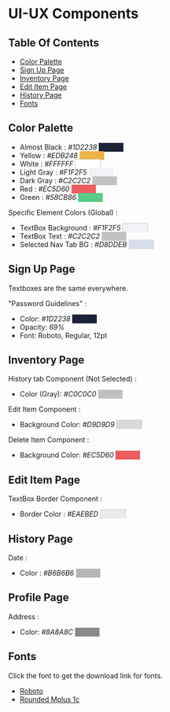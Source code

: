 # UI-UX Components

## Table Of Contents

+ [Color Palette](#color-palette)
+ [Sign Up Page](#sign-up-page)
+ [Inventory Page](#inventory-page)
+ [Edit Item Page](#edit-item-page)
+ [History Page](#history-page)
+ [Fonts](#fonts)

## Color Palette

+ Almost Black : *#1D2238* <span style="background-color:#1D2238; color:#1D2238;">█████</span>
+ Yellow : *#EDB248* <span style="background-color:#EDB248; color:#EDB248;">█████</span>
+ White : *#FFFFFF* <span style="background-color:#FFFFFF; border: 1px solid #ccc; color:#FFFFFF;">█████</span>
+ Light Gray : *#F1F2F5* <span style="background-color:#F1F2F5; color:#F1F2F5;">█████</span>
+ Dark Gray : *#C2C2C2* <span style="background-color:#C2C2C2; color:#C2C2C2;">█████</span>
+ Red : *#EC5D60* <span style="background-color:#EC5D60; color:#EC5D60;">█████</span>
+ Green : *#58CB86* <span style="background-color:#58CB86; color:#58CB86;">█████</span>

Specific Element Colors (Global) :

+ TextBox Background : *#F1F2F5* <span style="background-color:#F1F2F5; color:#F1F2F5; border: 1px solid #ccc;">█████</span>
+ TextBox Text : *#C2C2C2* <span style="background-color:#C2C2C2; color:#C2C2C2;">█████</span>
+ Selected Nav Tab BG : *#D8DDEB* <span style="background-color:#D8DDEB; color:#D8DDEB; border: 1px solid #ccc;">█████</span>

## Sign Up Page

Textboxes are the same everywhere.

"Password Guidelines" :

+ Color: *#1D2238* <span style="background-color:#1D2238; color:#1D2238;">█████</span>
+ Opacity: *69%*
+ Font: Roboto, Regular, 12pt

## Inventory Page

History tab Component (Not Selected) :

+ Color (Gray): *#C0C0C0* <span style="background-color:#C0C0C0; color:#C0C0C0;">█████</span>

Edit Item Component :

+ Background Color: *#D9D9D9* <span style="background-color:#D9D9D9; color:#D9D9D9; border: 1px solid #ccc;">█████</span>

Delete Item Component :

+ Background Color: *#EC5D60* <span style="background-color:#EC5D60; color:#EC5D60;">█████</span>

## Edit Item Page

TextBox Border Component :

+ Border Color : *#EAEBED* <span style="background-color:#EAEBED; color:#EAEBED; border: 1px solid #ccc;">█████</span>

## History Page

Date :

+ Color : *#B6B6B6* <span style="background-color:#B6B6B6; color:#B6B6B6;">█████</span>

## Profile Page

Address :

+ Color: *#8A8A8C* <span style="background-color:#8A8A8C; color:#8A8A8C;">█████</span>

## Fonts
Click the font to get the download link for fonts.

+ [Roboto](https://fonts.google.com/specimen/Roboto)
+ [Rounded Mplus 1c](https://fonts.google.com/specimen/M+PLUS+Rounded+1c)